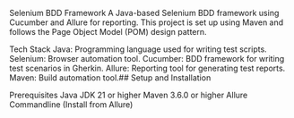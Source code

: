 Selenium BDD Framework
A Java-based Selenium BDD framework using Cucumber and Allure for reporting. This project is set up using Maven and follows the Page Object Model (POM) design pattern.

Tech Stack
Java: Programming language used for writing test scripts.
Selenium: Browser automation tool.
Cucumber: BDD framework for writing test scenarios in Gherkin.
Allure: Reporting tool for generating test reports.
Maven: Build automation tool.## Setup and Installation

Prerequisites
Java JDK 21 or higher
Maven 3.6.0 or higher
Allure Commandline (Install from Allure)
